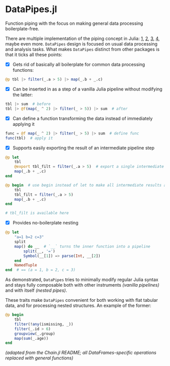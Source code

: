 # DataPipes.jl

Function piping with the focus on making general data processing boilerplate-free.

There are multiple implementation of the piping concept in Julia: [1](https://github.com/c42f/Underscores.jl), [2](https://github.com/jkrumbiegel/Chain.jl), [3](https://github.com/FNj/Hose.jl), [4](https://github.com/oxinabox/Pipe.jl), maybe even more. `DataPipes` design is focused on usual data processing and analysis tasks. What makes `DataPipes` distinct from other packages is that it ticks all these points:

- [x] Gets rid of basically all boilerplate for common data processing functions:
```julia
@p tbl |> filter(_.a > 5) |> map(_.b + _.c)
```
- [x] Can be inserted in as a step of a vanilla Julia pipeline without modifying the latter:
```julia
tbl |> sum  # before
tbl |> @f(map(_ ^ 2) |> filter(_ > 5)) |> sum  # after
```
- [x] Can define a function transforming the data instead of immediately applying it
```julia
func = @f map(_ ^ 2) |> filter(_ > 5) |> sum  # define func
func(tbl)  # apply it
```
- [x] Supports easily exporting the result of an intermediate pipeline step
```julia
@p let
    tbl
    @export tbl_filt = filter(_.a > 5)  # export a single intermediate result
    map(_.b + _.c)
end

@p begin  # use begin instead of let to make all intermediate results available afterwards
    tbl
    tbl_filt = filter(_.a > 5)
    map(_.b + _.c)
end

# tbl_filt is available here
```
- [x] Provides no-boilerplate nesting
```julia
@p let
	"a=1 b=2 c=3"
	split
	map() do __  # `__` turns the inner function into a pipeline
		split(__, '=')
		Symbol(__[1]) => parse(Int, __[2])
	end
	NamedTuple
end  # == (a = 1, b = 2, c = 3)
```


As demonstrated, `DataPipes` tries to minimally modify regular Julia syntax and stays fully composable both with other instruments _(vanilla pipelines)_ and with itself _(nested pipes)_.

These traits make `DataPipes` convenient for both working with flat tabular data, and for processing nested structures. An example of the former:
```julia
@p begin
    tbl
    filter(!any(ismissing, _))
    filter(_.id > 6)
    groupview(_.group)
    map(sum(_.age))
end
```
_(adapted from the Chain.jl README; all DataFrames-specific operations replaced with general functions)_
